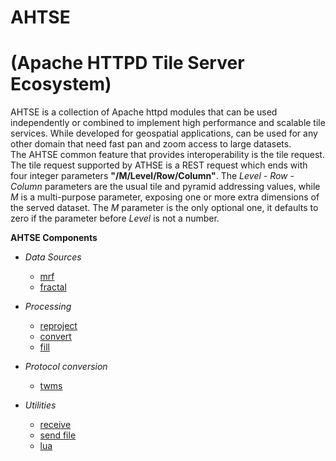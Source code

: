 # AHTSE
# (Apache HTTPD Tile Server Ecosystem)

AHTSE is a collection of Apache httpd modules that can be used independently or combined to implement high performance and scalable tile services.  While developed for geospatial applications, can be used for any other domain that need fast pan and zoom access to large datasets.  
The AHTSE common feature that provides interoperability is the tile request.  The tile request supported by ATHSE is a REST request which ends with four integer parameters **"/M/Level/Row/Column"**.  The _Level - Row - Column_ parameters are the usual tile and pyramid addressing values, while _M_ is a multi-purpose parameter, exposing one or more extra dimensions of the served dataset. The _M_ parameter is the only optional one, it defaults to zero if the parameter before _Level_ is not a number.

**AHTSE Components**

* *Data Sources*
  * [mrf](https://github.com/lucianpls/mod_mrf)
  * [fractal](https://github.com/lucianpls/mod_fractal_tiles)

* *Processing*
  * [reproject](https://github.com/lucianpls/mod_reproject)
  * [convert](https://github.com/lucianpls/mod_convert)
  * [fill](https://github.com/lucianpls/mod_ahtse_fill)

* *Protocol conversion*
  * [twms](https://github.com/lucianpls/mod_twms)

* *Utilities*
  * [receive](https://github.com/lucianpls/mod_receive)
  * [send file](https://github.com/lucianpls/mod_sfim)
  * [lua](https://github.com/lucianpls/mod_ahtse_lua)
